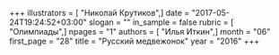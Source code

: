 +++
illustrators = [ "Николай Крутиков",]
date = "2017-05-24T19:24:52+03:00"
slogan = ""
in_sample = false
rubric = [ "Олимпиады",]
npages = "1"
authors = [ "Илья Иткин",]
month = "06"
first_page = "28"
title = "Русский медвежонок"
year = "2016"
+++
